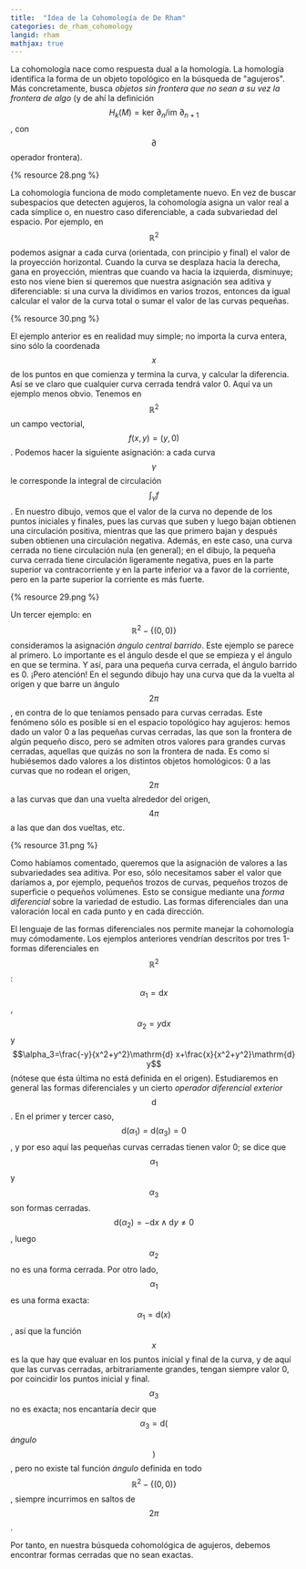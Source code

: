 ```yaml
---
title:  "Idea de la Cohomología de De Rham"
categories: de_rham_cohomology
langid: rham
mathjax: true
---
```

La cohomología nace como respuesta dual a la homología. La homología identifica la forma de un objeto topológico en la búsqueda de "agujeros". Más concretamente, busca <i>objetos sin frontera que no sean a su vez la frontera de algo</i> (y de ahí la definición $$H_k(M)=\text{ker }\partial_n/\text{im }\partial_{n+1}$$, con $$\partial$$ operador frontera).

{% resource 28.png %}

La cohomología funciona de modo completamente nuevo. En vez de buscar subespacios que detecten agujeros, la cohomología asigna un valor real a cada símplice o, en nuestro caso diferenciable, a cada subvariedad del espacio. Por ejemplo, en $$\mathbb{R}^2$$ podemos asignar a cada curva (orientada, con principio y final) el valor de la proyección horizontal. Cuando la curva se desplaza hacia la derecha, gana en proyección, mientras que cuando va hacia la izquierda, disminuye; esto nos viene bien si queremos que nuestra asignación sea aditiva y diferenciable: si una curva la dividimos en varios trozos, entonces da igual calcular el valor de la curva total o sumar el valor de las curvas pequeñas. 

{% resource 30.png %}

El ejemplo anterior es en realidad muy simple; no importa la curva entera, sino sólo la coordenada $$x$$ de los puntos en que comienza y termina la curva, y calcular la diferencia. Así se ve claro que cualquier curva cerrada tendrá valor 0. Aquí va un ejemplo menos obvio. Tenemos en $$\mathbb{R} ^2$$ un campo vectorial, $$f(x,y)=(y,0)$$. Podemos hacer la siguiente asignación: a cada curva $$\gamma$$ le corresponde la integral de circulación $$\int_{\gamma}f$$. En nuestro dibujo, vemos que el valor de la curva no depende de los puntos iniciales y finales, pues las curvas que suben y luego bajan obtienen una circulación positiva, mientras que las que primero bajan y después suben obtienen una circulación negativa. Además, en este caso, una curva cerrada no tiene circulación nula (en general); en el dibujo, la pequeña curva cerrada tiene circulación ligeramente negativa, pues en la parte superior va contracorriente y en la parte inferior va a favor de la corriente, pero en la parte superior la corriente es más fuerte.

{% resource 29.png %}

Un tercer ejemplo: en $$\mathbb{R} ^2-\{(0,0)\}$$ consideramos la asignación <i>ángulo central barrido</i>. Este ejemplo se parece al primero. Lo importante es el ángulo desde el que se empieza y el ángulo en que se termina. Y así, para una pequeña curva cerrada, el ángulo barrido es 0. ¡Pero atención! En el segundo dibujo hay una curva que da la vuelta al origen y que barre un ángulo $$2\pi$$, en contra de lo que teníamos pensado para curvas cerradas. Este fenómeno sólo es posible si en el espacio topológico hay agujeros: hemos dado un valor 0 a las pequeñas curvas cerradas, las que son la frontera de algún pequeño disco, pero se admiten otros valores para grandes curvas cerradas, aquellas que quizás no son la frontera de nada. Es como si hubiésemos dado valores a los distintos objetos homológicos: 0 a las curvas que no rodean el origen, $$2\pi$$ a las curvas que dan una vuelta alrededor del origen, $$4\pi$$ a las que dan dos vueltas, etc.

{% resource 31.png %}

Como habíamos comentado, queremos que la asignación de valores a las subvariedades sea aditiva. Por eso, sólo necesitamos saber el valor que daríamos a, por ejemplo, pequeños trozos de curvas, pequeños trozos de superficie o pequeños volúmenes. Esto se consigue mediante una <i>forma diferencial</i> sobre la variedad de estudio. Las formas diferenciales dan una valoración local en cada punto y en cada dirección.

El lenguaje de las formas diferenciales nos permite manejar la cohomología muy cómodamente. Los ejemplos anteriores vendrían descritos por tres 1-formas diferenciales en $$\mathbb{R} ^2$$: $$\alpha_1=\mathrm{d} x$$, $$\alpha_2=y\mathrm{d} x$$ y $$\alpha_3=\frac{-y}{x^2+y^2}\mathrm{d} x+\frac{x}{x^2+y^2}\mathrm{d} y$$ (nótese que ésta última no está definida en el origen). Estudiaremos en general las formas diferenciales y un cierto <i>operador diferencial exterior</i> $$\mathrm{d}$$. En el primer y tercer caso, $$\mathrm{d}(\alpha_1)=\mathrm{d}(\alpha_3)=0$$, y por eso aquí las pequeñas curvas cerradas tienen valor 0; se dice que $$\alpha_1$$ y $$\alpha_3$$ son formas cerradas. $$\mathrm{d}(\alpha_2)=-\mathrm{d} x\wedge \mathrm{d} y\neq 0$$, luego $$\alpha_2$$ no es una forma cerrada. Por otro lado, $$\alpha_1$$ es una forma exacta: $$\alpha_1=\mathrm{d}(x)$$, así que la función $$x$$ es la que hay que evaluar en los puntos inicial y final de la curva, y de aquí que las curvas cerradas, arbitrariamente grandes, tengan siempre valor 0, por coincidir los puntos inicial y final. $$\alpha_3$$ no es exacta; nos encantaría decir que $$\alpha_3=\mathrm{d}($$<i>ángulo</i>$$)$$, pero no existe tal función <i>ángulo</i> definida en todo $$\mathbb{R} ^2-\{(0,0)\}$$, siempre incurrimos en saltos de $$2\pi$$.

Por tanto, en nuestra búsqueda cohomológica de agujeros, debemos encontrar formas cerradas que no sean exactas.
